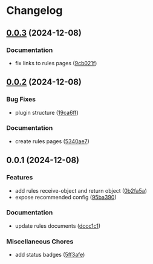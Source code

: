 # Changelog

## [0.0.3](https://github.com/tasshi-me/eslint-plugin-roro/compare/v0.0.2...v0.0.3) (2024-12-08)


### Documentation

* fix links to rules pages ([9cb021f](https://github.com/tasshi-me/eslint-plugin-roro/commit/9cb021fc6ccce1f18e5f723ccc051d10fb139106))

## [0.0.2](https://github.com/tasshi-me/eslint-plugin-roro/compare/v0.0.1...v0.0.2) (2024-12-08)


### Bug Fixes

* plugin structure ([19ca6ff](https://github.com/tasshi-me/eslint-plugin-roro/commit/19ca6ffb7752d595a0bbde379bca55a384e4f9a3))


### Documentation

* create rules pages ([5340ae7](https://github.com/tasshi-me/eslint-plugin-roro/commit/5340ae75b77f8f47a96fae9dc7410e1f00f7e6c2))

## 0.0.1 (2024-12-08)


### Features

* add rules receive-object and return object ([0b2fa5a](https://github.com/tasshi-me/eslint-plugin-roro/commit/0b2fa5ab8ad445a8b8d4d3e003b0aec309862e4d))
* expose recommended config ([95ba390](https://github.com/tasshi-me/eslint-plugin-roro/commit/95ba3902720e5f39376dc670ce04049f03499fdc))


### Documentation

* update rules documents ([dccc1c1](https://github.com/tasshi-me/eslint-plugin-roro/commit/dccc1c1990a0e061c99013bd2bd6a5a8892b4fab))


### Miscellaneous Chores

* add status badges ([5ff3afe](https://github.com/tasshi-me/eslint-plugin-roro/commit/5ff3afe59c6fa2b2c8b4530a23c29442f5830640))
